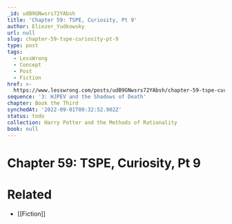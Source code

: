 ```yaml
---
_id: udB9GNwsrs72YAbsh
title: 'Chapter 59: TSPE, Curiosity, Pt 9'
author: Eliezer_Yudkowsky
url: null
slug: chapter-59-tspe-curiosity-pt-9
type: post
tags:
  - LessWrong
  - Concept
  - Post
  - Fiction
href: >-
  https://www.lesswrong.com/posts/udB9GNwsrs72YAbsh/chapter-59-tspe-curiosity-pt-9
sequence: '3: HJPEV and the Shadows of Death'
chapter: Book the Third
synchedAt: '2022-09-01T09:32:52.902Z'
status: todo
collection: Harry Potter and the Methods of Rationality
book: null
---
```


# Chapter 59: TSPE, Curiosity, Pt 9


# Related

- [[Fiction]]